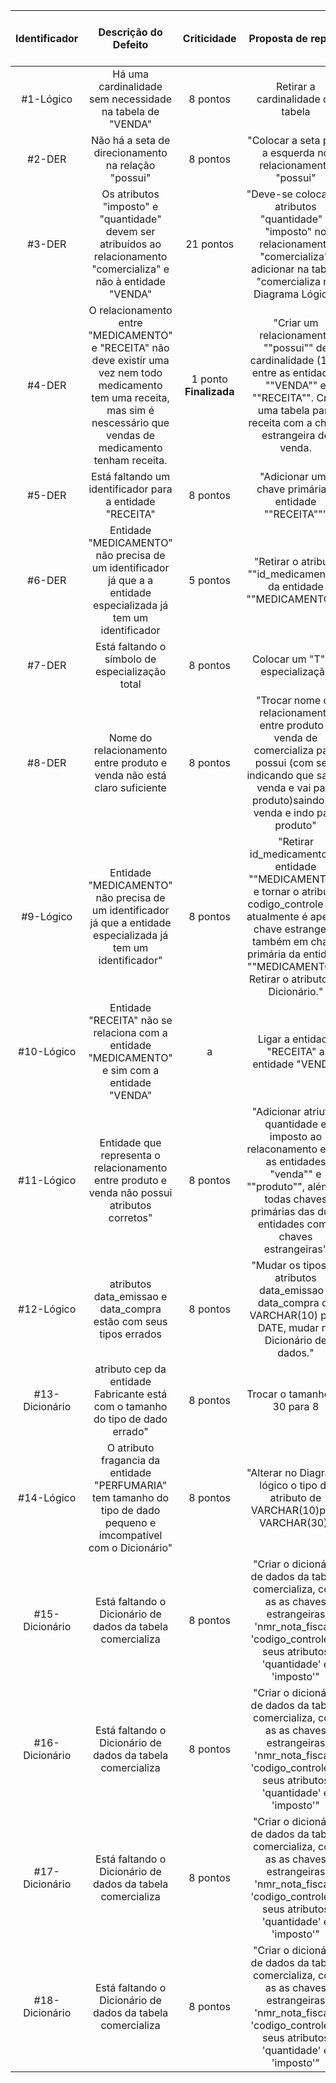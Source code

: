 |Identificador |Descrição do Defeito|Criticidade|Proposta de reparo|Prazo sugerido para reparos|
|:-:|:--:|:-------:|:-----:|:-----:|
|#1-Lógico|Há uma cardinalidade sem necessidade na tabela de "VENDA"|8 pontos|Retirar a cardinalidade da tabela|a|
|#2-DER|Não há a seta de direcionamento na relação "possui"|8 pontos|"Colocar a seta para a esquerda no relacionamento "possui"|a|
|#3-DER|Os atributos "imposto" e "quantidade" devem ser atribuídos ao relacionamento "comercializa" e não à entidade "VENDA"|21 pontos|"Deve-se colocar os atributos "quantidade" e "imposto" no relacionamento "comercializa", adicionar na tabela "comercializa no Diagrama Lógico"|a|
|#4-DER|O relacionamento entre "MEDICAMENTO" e "RECEITA" não deve existir uma vez nem todo medicamento tem uma receita, mas sim é nescessário que vendas de medicamento tenham receita.|1 ponto **Finalizada**|"Criar um relacionamento ""possui"" de cardinalidade (1,N) entre as entidades ""VENDA"" e ""RECEITA"". Criar uma tabela para receita com a chave estrangeira de venda.|aaa|
|#5-DER|Está faltando um identificador para a entidade "RECEITA"|8 pontos|"Adicionar uma chave primária à entidade ""RECEITA"""|a|
|#6-DER|Entidade "MEDICAMENTO" não precisa de um identificador já que a a entidade especializada já tem um identificador|5 pontos|"Retirar o atributo ""id_medicamento"" da entidade ""MEDICAMENTO"""|a|
|#7-DER|Está faltando o símbolo de especialização total|8 pontos|Colocar um "T" na especialização|a|
|#8-DER|Nome do relacionamento entre produto e venda não está claro suficiente|8 pontos|"Trocar nome do relacionamento entre produto e venda de  comercializa para possui (com seta indicando que sai de venda e vai para produto)saindo de venda e indo para produto"|a|
|#9-Lógico|Entidade "MEDICAMENTO" não precisa de um identificador já que a entidade especializada já tem um identificador"|8 pontos|"Retirar id_medicamento da entidade ""MEDICAMENTO"" e tornar o atributo codigo_controle que atualmente é apenas chave estrangeira também em chave primária da entidade ""MEDICAMENTO"". Retirar o atributo do Dicionário."|a|
|#10-Lógico|Entidade "RECEITA" não se relaciona com a entidade "MEDICAMENTO" e sim com a entidade "VENDA"|a| Ligar a entidade "RECEITA" a entidade "VENDA"| a|
|#11-Lógico|Entidade que representa o relacionamento entre produto e venda não possui atributos corretos"|8 pontos|"Adicionar atriutos quantidade e imposto ao relaconamento entre as entidades "venda"" e ""produto"", além de todas chaves primárias das duas entidades como chaves estrangeiras"|a|
|#12-Lógico|atributos data_emissao e data_compra estão com seus tipos errados|8 pontos|"Mudar os tipos os atributos data_emissao e data_compra de VARCHAR(10) para DATE, mudar no Dicionário de dados."|a|
|#13-Dicionário|atributo cep da entidade Fabricante está com o tamanho do tipo de dado errado"|8 pontos|Trocar o tamanho de 30 para 8|a|
|#14-Lógico|O atributo fragancia da entidade "PERFUMARIA" tem tamanho do tipo de dado pequeno e imcompatível com o Dicionário"|8 pontos|"Alterar no Diagrama lógico o tipo do atributo de VARCHAR(10)para VARCHAR(30)"|a|
|#15-Dicionário|Está faltando o Dicionário de dados da tabela comercializa|8 pontos|"Criar o dicionário de dados da tabela comercializa, com as as chaves estrangeiras 'nmr_nota_fiscal', 'codigo_controle' e seus atributos 'quantidade' e 'imposto'"|a|
|#16-Dicionário|Está faltando o Dicionário de dados da tabela comercializa|8 pontos|"Criar o dicionário de dados da tabela comercializa, com as as chaves estrangeiras 'nmr_nota_fiscal', 'codigo_controle' e seus atributos 'quantidade' e 'imposto'"|a|
|#17-Dicionário|Está faltando o Dicionário de dados da tabela comercializa|8 pontos|"Criar o dicionário de dados da tabela comercializa, com as as chaves estrangeiras 'nmr_nota_fiscal', 'codigo_controle' e seus atributos 'quantidade' e 'imposto'"|a|
|#18-Dicionário|Está faltando o Dicionário de dados da tabela comercializa|8 pontos|"Criar o dicionário de dados da tabela comercializa, com as as chaves estrangeiras 'nmr_nota_fiscal', 'codigo_controle' e seus atributos 'quantidade' e 'imposto'"|a|
